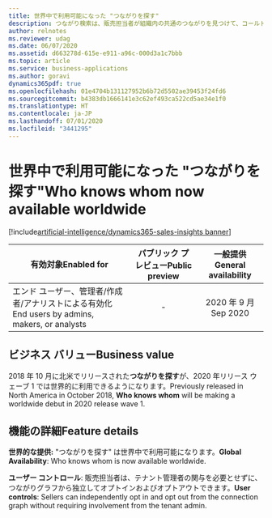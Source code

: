 ```yaml
---
title: 世界中で利用可能になった "つながりを探す"
description: つながり検索は、販売担当者が組織内の共通のつながりを見つけて、コールド リードをウォーム リードに変換し、回答率を高めたり、関心を高めたりするのに役立ちます。
author: relnotes
ms.reviewer: udag
ms.date: 06/07/2020
ms.assetid: d663278d-615e-e911-a96c-000d3a1c7bbb
ms.topic: article
ms.service: business-applications
ms.author: goravi
dynamics365pdf: true
ms.openlocfilehash: 01e4704b131127952b6b72d5502ae39453f24fd6
ms.sourcegitcommit: b4383db1666141e3c62ef493ca522cd5ae34e1f0
ms.translationtype: HT
ms.contentlocale: ja-JP
ms.lasthandoff: 07/01/2020
ms.locfileid: "3441295"
---
```

# <a name="who-knows-whom-now-available-worldwide"></a><span data-ttu-id="3269f-103">世界中で利用可能になった "つながりを探す"</span><span class="sxs-lookup"><span data-stu-id="3269f-103">Who knows whom now available worldwide</span></span>
[!include[artificial-intelligence/dynamics365-sales-insights banner](../includes/artificial-intelligence/dynamics365-sales-insights.md)]

| <span data-ttu-id="3269f-104">有効対象</span><span class="sxs-lookup"><span data-stu-id="3269f-104">Enabled for</span></span>    |  <span data-ttu-id="3269f-105">パブリック プレビュー</span><span class="sxs-lookup"><span data-stu-id="3269f-105">Public preview</span></span> | <span data-ttu-id="3269f-106">一般提供</span><span class="sxs-lookup"><span data-stu-id="3269f-106">General availability</span></span> | 
| ---------- | :----------: |:----------: |
|<span data-ttu-id="3269f-107">エンド ユーザー、管理者/作成者/アナリストによる有効化</span><span class="sxs-lookup"><span data-stu-id="3269f-107">End users by admins, makers, or analysts</span></span>|-| <span data-ttu-id="3269f-108">2020 年 9 月</span><span class="sxs-lookup"><span data-stu-id="3269f-108">Sep 2020</span></span>|


## <a name="business-value"></a><span data-ttu-id="3269f-109">ビジネス バリュー</span><span class="sxs-lookup"><span data-stu-id="3269f-109">Business value</span></span>
<!-- bv start -->
<span data-ttu-id="3269f-110">2018 年 10 月に北米でリリースされた**つながりを探す**が、2020 年リリース ウェーブ 1 では世界的に利用できるようになります。</span><span class="sxs-lookup"><span data-stu-id="3269f-110">Previously released in North America in October 2018, **Who knows whom** will be making a worldwide debut in 2020 release wave 1.</span></span>
<!-- bv end -->



## <a name="feature-details"></a><span data-ttu-id="3269f-111">機能の詳細</span><span class="sxs-lookup"><span data-stu-id="3269f-111">Feature details</span></span>
<!--feature detail start -->
<span data-ttu-id="3269f-112">**世界的な提供:** "つながりを探す" は世界中で利用可能になります。</span><span class="sxs-lookup"><span data-stu-id="3269f-112">**Global Availability**: Who knows whom is now available worldwide.</span></span>

<span data-ttu-id="3269f-113">**ユーザー コントロール**: 販売担当者は、テナント管理者の関与を必要とせずに、つながりグラフから独立してオプトインおよびオプトアウトできます。</span><span class="sxs-lookup"><span data-stu-id="3269f-113">**User controls**: Sellers can independently opt in and opt out from the connection graph without requiring involvement from the tenant admin.</span></span>
<!--feature detail end -->









